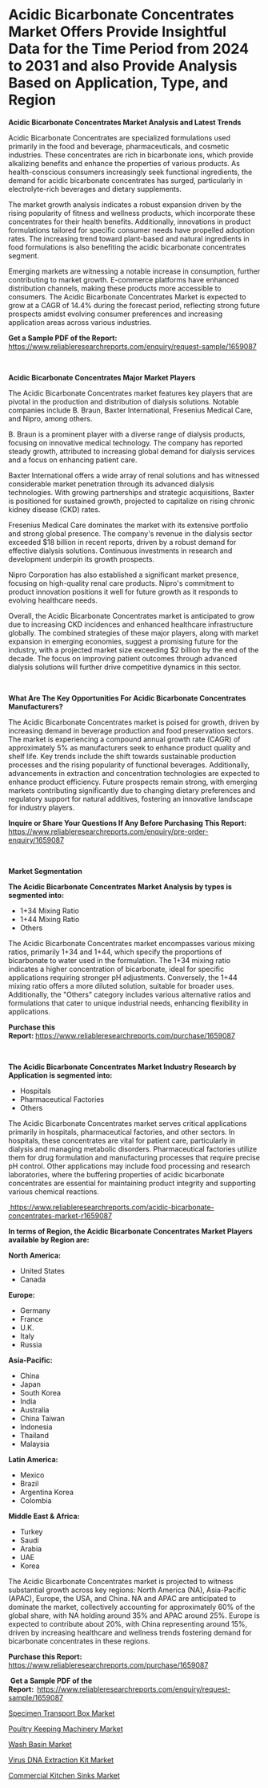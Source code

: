 <p><h1>Acidic Bicarbonate Concentrates Market Offers Provide Insightful Data for the Time Period from 2024 to 2031 and also Provide Analysis Based on Application, Type, and Region</h1></p><p><strong>Acidic Bicarbonate Concentrates Market Analysis and Latest Trends</strong></p>
<p><p>Acidic Bicarbonate Concentrates are specialized formulations used primarily in the food and beverage, pharmaceuticals, and cosmetic industries. These concentrates are rich in bicarbonate ions, which provide alkalizing benefits and enhance the properties of various products. As health-conscious consumers increasingly seek functional ingredients, the demand for acidic bicarbonate concentrates has surged, particularly in electrolyte-rich beverages and dietary supplements.</p><p>The market growth analysis indicates a robust expansion driven by the rising popularity of fitness and wellness products, which incorporate these concentrates for their health benefits. Additionally, innovations in product formulations tailored for specific consumer needs have propelled adoption rates. The increasing trend toward plant-based and natural ingredients in food formulations is also benefiting the acidic bicarbonate concentrates segment.</p><p>Emerging markets are witnessing a notable increase in consumption, further contributing to market growth. E-commerce platforms have enhanced distribution channels, making these products more accessible to consumers. The Acidic Bicarbonate Concentrates Market is expected to grow at a CAGR of 14.4% during the forecast period, reflecting strong future prospects amidst evolving consumer preferences and increasing application areas across various industries.</p></p>
<p><strong>Get a Sample PDF of the Report:&nbsp;</strong> <a href="https://www.reliableresearchreports.com/enquiry/request-sample/1659087?utm_campaign=12&utm_medium=2&utm_source=Github&utm_content=ia&utm_term=28092024&utm_id=acidic-bicarbonate-concentrates">https://www.reliableresearchreports.com/enquiry/request-sample/1659087</a></p>
<p>&nbsp;</p>
<p><strong>Acidic Bicarbonate Concentrates Major Market Players</strong></p>
<p><p>The Acidic Bicarbonate Concentrates market features key players that are pivotal in the production and distribution of dialysis solutions. Notable companies include B. Braun, Baxter International, Fresenius Medical Care, and Nipro, among others. </p><p>B. Braun is a prominent player with a diverse range of dialysis products, focusing on innovative medical technology. The company has reported steady growth, attributed to increasing global demand for dialysis services and a focus on enhancing patient care.</p><p>Baxter International offers a wide array of renal solutions and has witnessed considerable market penetration through its advanced dialysis technologies. With growing partnerships and strategic acquisitions, Baxter is positioned for sustained growth, projected to capitalize on rising chronic kidney disease (CKD) rates.</p><p>Fresenius Medical Care dominates the market with its extensive portfolio and strong global presence. The company's revenue in the dialysis sector exceeded $18 billion in recent reports, driven by a robust demand for effective dialysis solutions. Continuous investments in research and development underpin its growth prospects.</p><p>Nipro Corporation has also established a significant market presence, focusing on high-quality renal care products. Nipro's commitment to product innovation positions it well for future growth as it responds to evolving healthcare needs.</p><p>Overall, the Acidic Bicarbonate Concentrates market is anticipated to grow due to increasing CKD incidences and enhanced healthcare infrastructure globally. The combined strategies of these major players, along with market expansion in emerging economies, suggest a promising future for the industry, with a projected market size exceeding $2 billion by the end of the decade. The focus on improving patient outcomes through advanced dialysis solutions will further drive competitive dynamics in this sector.</p></p>
<p>&nbsp;</p>
<p><strong>What Are The Key Opportunities For Acidic Bicarbonate Concentrates Manufacturers?</strong></p>
<p><p>The Acidic Bicarbonate Concentrates market is poised for growth, driven by increasing demand in beverage production and food preservation sectors. The market is experiencing a compound annual growth rate (CAGR) of approximately 5% as manufacturers seek to enhance product quality and shelf life. Key trends include the shift towards sustainable production processes and the rising popularity of functional beverages. Additionally, advancements in extraction and concentration technologies are expected to enhance product efficiency. Future prospects remain strong, with emerging markets contributing significantly due to changing dietary preferences and regulatory support for natural additives, fostering an innovative landscape for industry players.</p></p>
<p><strong>Inquire or Share Your Questions If Any Before Purchasing This Report:</strong> <a href="https://www.reliableresearchreports.com/enquiry/pre-order-enquiry/1659087?utm_campaign=12&utm_medium=2&utm_source=Github&utm_content=ia&utm_term=28092024&utm_id=acidic-bicarbonate-concentrates">https://www.reliableresearchreports.com/enquiry/pre-order-enquiry/1659087</a></p>
<p>&nbsp;</p>
<p><strong>Market Segmentation</strong></p>
<p><strong>The Acidic Bicarbonate Concentrates Market Analysis by types is segmented into:</strong></p>
<p><ul><li>1+34 Mixing Ratio</li><li>1+44 Mixing Ratio</li><li>Others</li></ul></p>
<p><p>The Acidic Bicarbonate Concentrates market encompasses various mixing ratios, primarily 1+34 and 1+44, which specify the proportions of bicarbonate to water used in the formulation. The 1+34 mixing ratio indicates a higher concentration of bicarbonate, ideal for specific applications requiring stronger pH adjustments. Conversely, the 1+44 mixing ratio offers a more diluted solution, suitable for broader uses. Additionally, the "Others" category includes various alternative ratios and formulations that cater to unique industrial needs, enhancing flexibility in applications.</p></p>
<p><strong>Purchase this Report:&nbsp;</strong><a href="https://www.reliableresearchreports.com/purchase/1659087?utm_campaign=12&utm_medium=2&utm_source=Github&utm_content=ia&utm_term=28092024&utm_id=acidic-bicarbonate-concentrates">https://www.reliableresearchreports.com/purchase/1659087</a></p>
<p>&nbsp;</p>
<p><strong>The Acidic Bicarbonate Concentrates Market Industry Research by Application is segmented into:</strong></p>
<p><ul><li>Hospitals</li><li>Pharmaceutical Factories</li><li>Others</li></ul></p>
<p><p>The Acidic Bicarbonate Concentrates market serves critical applications primarily in hospitals, pharmaceutical factories, and other sectors. In hospitals, these concentrates are vital for patient care, particularly in dialysis and managing metabolic disorders. Pharmaceutical factories utilize them for drug formulation and manufacturing processes that require precise pH control. Other applications may include food processing and research laboratories, where the buffering properties of acidic bicarbonate concentrates are essential for maintaining product integrity and supporting various chemical reactions.</p></p>
<p><a href="https://www.reliableresearchreports.com/acidic-bicarbonate-concentrates-market-r1659087?utm_campaign=12&utm_medium=2&utm_source=Github&utm_content=ia&utm_term=28092024&utm_id=acidic-bicarbonate-concentrates">&nbsp;https://www.reliableresearchreports.com/acidic-bicarbonate-concentrates-market-r1659087</a></p>
<p><strong>In terms of Region, the Acidic Bicarbonate Concentrates Market Players available by Region are:</strong></p>
<p>
    <p> <strong> North America: </strong>
        <ul>
            <li>United States</li>
            <li>Canada</li>
        </ul>
        </p> 
    <p> <strong> Europe: </strong>
        <ul>
            <li>Germany</li>
            <li>France</li>
            <li>U.K.</li>
            <li>Italy</li>
            <li>Russia</li>
        </ul>
        </p> 
    <p> <strong> Asia-Pacific: </strong>
        <ul>
            <li>China</li>
            <li>Japan</li>
            <li>South Korea</li>
            <li>India</li>
            <li>Australia</li>
            <li>China Taiwan</li>
            <li>Indonesia</li>
            <li>Thailand</li>
            <li>Malaysia</li>
        </ul>
        </p> 
    <p> <strong> Latin America: </strong>
        <ul>
            <li>Mexico</li>
            <li>Brazil</li>
            <li>Argentina Korea</li>
            <li>Colombia</li>
        </ul>
        </p> 
    <p> <strong> Middle East & Africa: </strong>
        <ul>
            <li>Turkey</li>
            <li>Saudi</li>
            <li>Arabia</li>
            <li>UAE</li>
            <li>Korea</li>
        </ul>
    </p>
    </p>
<p><p>The Acidic Bicarbonate Concentrates market is projected to witness substantial growth across key regions: North America (NA), Asia-Pacific (APAC), Europe, the USA, and China. NA and APAC are anticipated to dominate the market, collectively accounting for approximately 60% of the global share, with NA holding around 35% and APAC around 25%. Europe is expected to contribute about 20%, with China representing around 15%, driven by increasing healthcare and wellness trends fostering demand for bicarbonate concentrates in these regions.</p></p>
<p><strong>Purchase this Report: </strong><a href="https://www.reliableresearchreports.com/purchase/1659087?utm_campaign=12&utm_medium=2&utm_source=Github&utm_content=ia&utm_term=28092024&utm_id=acidic-bicarbonate-concentrates">https://www.reliableresearchreports.com/purchase/1659087</a></p>
<p>&nbsp;<strong>Get a Sample PDF of the Report:&nbsp;&nbsp;</strong><a href="https://www.reliableresearchreports.com/enquiry/request-sample/1659087?utm_campaign=12&utm_medium=2&utm_source=Github&utm_content=ia&utm_term=28092024&utm_id=acidic-bicarbonate-concentrates">https://www.reliableresearchreports.com/enquiry/request-sample/1659087</a></p>
<p><strong></strong></p>
<p><p><a href="https://www.linkedin.com/pulse/insights-specimen-transport-box-industry-market-financial-edime?utm_campaign=12&utm_medium=2&utm_source=Github&utm_content=ia&utm_term=28092024&utm_id=acidic-bicarbonate-concentrates">Specimen Transport Box Market</a></p><p><a href="https://www.linkedin.com/pulse/global-poultry-keeping-machinery-market-trends-innovations-lqqme?utm_campaign=12&utm_medium=2&utm_source=Github&utm_content=ia&utm_term=28092024&utm_id=acidic-bicarbonate-concentrates">Poultry Keeping Machinery Market</a></p><p><a href="https://issuu.com/reportprime-2/docs/wash-basin-market-size-2030.pptx_fd6d5ddc4fab21?utm_campaign=12&utm_medium=2&utm_source=Github&utm_content=ia&utm_term=28092024&utm_id=acidic-bicarbonate-concentrates">Wash Basin Market</a></p><p><a href="https://github.com/GenaGaines34/Market-Research-Report-List-1/blob/main/virus-dna-extraction-kit-market.md?utm_campaign=12&utm_medium=2&utm_source=Github&utm_content=ia&utm_term=28092024&utm_id=acidic-bicarbonate-concentrates">Virus DNA Extraction Kit Market</a></p><p><a href="https://issuu.com/reportprime-2/docs/commercial-kitchen-sinks-market-siz_59d3f59bb7fcd1?utm_campaign=12&utm_medium=2&utm_source=Github&utm_content=ia&utm_term=28092024&utm_id=acidic-bicarbonate-concentrates">Commercial Kitchen Sinks Market</a></p></p>
